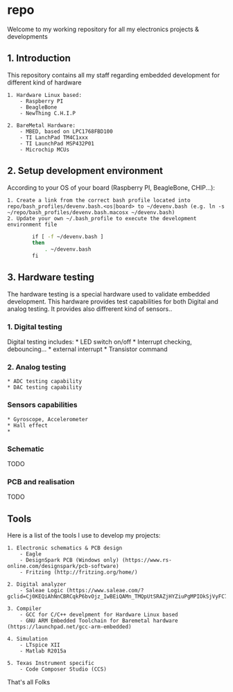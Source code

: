 
# repo #

Welcome to my working repository for all my electronics projects & developments

## 1. Introduction
This repository contains all my staff regarding embedded development for different kind of hardware

    1. Hardware Linux based:
        - Raspberry PI
        - BeagleBone
        - NewThing C.H.I.P
	
    2. BareMetal Hardware:
        - MBED, based on LPC1768FBD100
        - TI LanchPad TM4C1xxx
        - TI LaunchPad MSP432P01
        - Microchip MCUs
	
## 2. Setup development environment
According to your OS of your board (Raspberry PI, BeagleBone, CHIP...):

    1. Create a link from the correct bash profile located into repo/bash_profiles/devenv.bash.<os|board> to ~/devenv.bash (e.g. ln -s ~/repo/bash_profiles/devenv.bash.macosx ~/devenv.bash)
    2. Update your own ~/.bash_profile to execute the development environment file
    
```bash
        if [ -f ~/devenv.bash ]
        then
            . ~/devenv.bash
        fi
```	

## 3. Hardware testing ##
The hardware testing is a special hardware used to validate embedded development.
This hardware provides test capabilities for both Digital and analog testing. It provides also diffrerent kind of sensors..

### 1. Digital testing ###
Digital testing includes:
    * LED switch on/off
    * Interrupt checking, debouncing...
    * external interrupt
    * Transistor command

### 2. Analog testing ###
    * ADC testing capability
    * DAC testing capability

### Sensors capabilities ###
    * Gyroscope, Accelerometer
    * Hall effect
    * 

### Schematic ###
TODO

### PCB and realisation ###
TODO

## Tools ##
Here is a list of the tools I use to develop my projects:

    1. Electronic schematics & PCB design 
        - Eagle
        - DesignSpark PCB (Windows only) (https://www.rs-online.com/designspark/pcb-software)
        - Fritzing (http://fritzing.org/home/)

    2. Digital analyzer
        - Saleae Logic (https://www.saleae.com/?gclid=Cj0KEQiAhNnCBRCqkP6bvOjz_IwBEiQAMn_TMQpUtSRAZjHYZiuPgMPIOkSjVyFC7Ki9zCnTHwnSNB4aAnKW8P8HAQ)

    3. Compiler
        - GCC for C/C++ develpment for Hardware Linux based
        - GNU ARM Embedded Toolchain for Baremetal hardware (https://launchpad.net/gcc-arm-embedded)

    4. Simulation
        - LTspice XII
        - Matlab R2015a

    5. Texas Instrument specific
        - Code Composer Studio (CCS)


That's all Folks
